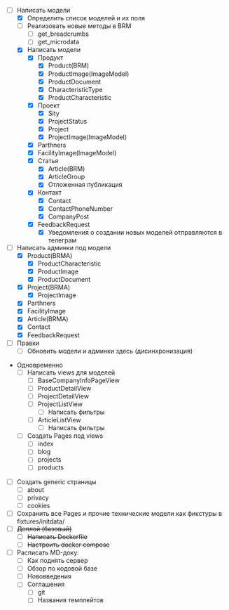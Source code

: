 - [ ] Написать модели
	- [x] Определить список моделей и их поля
	- [ ] Реализовать новые методы в BRM
		- [ ] get_breadcrumbs
		- [ ] get_microdata
	- [x] Написать модели
		- [x] Продукт
			- [x] Product(BRM)
			- [x] ProductImage(ImageModel)
			- [x] ProductDocument
			- [x] CharacteristicType
			- [x] ProductCharacteristic
		- [x] Проект
			- [x] Sity
			- [x] ProjectStatus
			- [x] Project
			- [x] ProjectImage(ImageModel)
		- [x] Parthners
		- [x] FacilityImage(ImageModel)
		- [x] Статья
			- [x] Article(BRM)
			- [x] ArticleGroup
			- [x] Отложенная публикация
		- [x] Контакт
			- [x] Contact
			- [x] ContactPhoneNumber
			- [x] CompanyPost
		- [x] FeedbackRequest
			- [x] Уведомления о создании новых моделей отправляются в телеграм
- [ ] Написать админки под модели
	- [x] Product(BRMA)
		- [x] ProductCharacteristic
		- [x] ProductImage
		- [x] ProductDocument
	- [x] Project(BRMA)
		- [x] ProjectImage
	- [x] Parthners
	- [x] FacilityImage
	- [x] Article(BRMA)
	- [x] Contact
	- [x] FeedbackRequest
- [ ] Правки
	- [ ] Обновить модели и админки здесь (дисинхронизация)
- Одновременно
	- [ ] Написать views для моделей
		- [ ] BaseCompanyInfoPageView
		- [ ] ProductDetailView
		- [ ] ProjectDetailView
		- [ ] ProjectListView
			- [ ] Написать фильтры
		- [ ] ArticleListView
			- [ ] Написать фильтры
	- [ ] Создать Pages под views
		- [ ] index
		- [ ] blog
		- [ ] projects
		- [ ] products
- [ ] Создать generic страницы
	- [ ] about
	- [ ] privacy
	- [ ] cookies
- [ ] Сохранить все Pages и прочие технические модели как фикстуры в fixtures/initdata/
- [ ] ~~Деплой (базовый)~~
	- [ ] ~~Написать Dockerfile~~
	- [ ] ~~Настроить docker compose~~
- [ ] Расписать MD-доку:
	- [ ] Как поднять сервер
	- [ ] Обзор по кодовой базе
	- [ ] Нововведения
	- [ ] Соглашения
		- [ ] git
		- [ ] Названия темплейтов